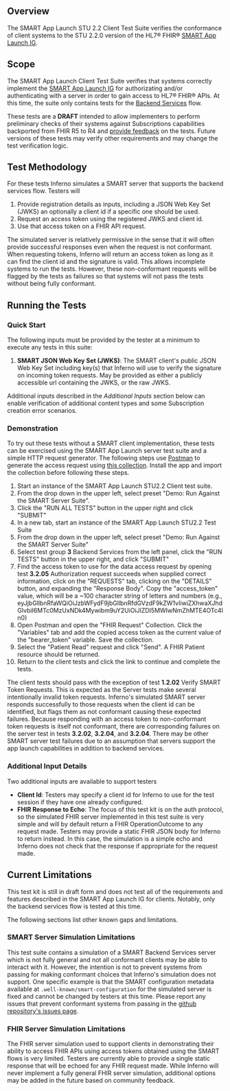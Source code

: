## Overview

The SMART App Launch STU 2.2 Client Test Suite verifies the conformance of
client systems to the STU 2.2.0 version of the HL7® FHIR®
[SMART App Launch IG](https://hl7.org/fhir/smart-app-launch/STU2.2/).

## Scope

The SMART App Launch Client Test Suite verifies that systems correctly implement
the [SMART App Launch IG](http://hl7.org/fhir/smart-app-launch/STU2.2/)
for authorizating and/or authenticating with a server in order to gain 
access to HL7® FHIR® APIs. At this time, the suite only contains tests for
the [Backend Services](https://hl7.org/fhir/smart-app-launch/STU2.2/backend-services.html)
flow.

These tests are a **DRAFT** intended to allow implementers to perform
preliminary checks of their systems against Subscriptions capabilities backported
from FHIR R5 to R4 and [provide feedback](https://github.com/inferno-framework/smart-app-launch-test-kit/issues)
on the tests. Future versions of these tests may verify other
requirements and may change the test verification logic.

## Test Methodology

For these tests Inferno simulates a SMART server that supports the backend services
flow. Testers will
1. Provide registration details as inputs, including a JSON Web Key Set (JWKS)
   an optionally a client id if a specific one should be used.
2. Request an access token using the registered JWKS and client id.
3. Use that access token on a FHIR API request.

The simulated server is relatively permissive in the sense that it will often
provide successful responses even when the request is not conformant. When
requesting tokens, Inferno will return an access token as long as it can find
the client id and the signature is valid. This allows incomplete systems to
run the tests. However, these non-conformant requests will be flagged by
the tests as failures so that systems will not pass the tests without being
fully conformant.

## Running the Tests

### Quick Start

The following inputs must be provided by the tester at a minimum to execute
any tests in this suite:
1. **SMART JSON Web Key Set (JWKS)**: The SMART client's public JSON Web Key Set including
   key(s) that Inferno will use to verify the signature on incoming token requests. May
   be provided as either a publicly accessible url containing the JWKS, or the raw JWKS.

Additional inputs described in the *Additional Inputs* section below can enable
verification of additional content types and some Subscription creation error scenarios.

### Demonstration

To try out these tests without a SMART client implementation, these tests can be exercised
using the SMART App Launch server test suite and a simple HTTP request generator. The following
steps use [Postman](https://www.postman.com/) to generate the access request using 
[this collection](https://github.com/inferno-framework/smart-app-launch-test-kit/blob/main/lib/smart_app_launch/docs/demo/FHIR%20Request.postman_collection.json). Install the app and import the collection before following these
steps.

1. Start an instance of the SMART App Launch STU2.2 Client test suite.
2. From the drop down in the upper left, select preset "Demo: Run Against the SMART Server Suite".
3. Click the "RUN ALL TESTS" button in the upper right and click "SUBMIT"
4. In a new tab, start an instance of the SMART App Launch STU2.2 Test Suite
5. From the drop down in the upper left, select preset "Demo: Run Against the SMART Server Suite"
6. Select test group **3** Backend Services from the left panel, click the "RUN TESTS" button
   in the upper right, and click "SUBMIT"
7. Find the access token to use for the data access request by opening test **3.2.05** Authorization
   request succeeds when supplied correct information, click on the "REQUESTS" tab, clicking on the "DETAILS"
   button, and expanding the "Response Body". Copy the "access_token" value, which will be a ~100 character
   string of letters and numbers (e.g., eyJjbGllbnRfaWQiOiJzbWFydF9jbGllbnRfdGVzdF9kZW1vIiwiZXhwaXJhdGlvbiI6MTc0MzUxNDk4Mywibm9uY2UiOiJlZDI5MWIwNmZhMTE4OTc4In0)
8. Open Postman and open the "FHIR Request" Collection. Click the "Variables" tab and add the copied access token
   as the current value of the "bearer_token" variable. Save the collection.
9. Select the "Patient Read" request and click "Send". A FHIR Patient resource should be returned.
10. Return to the client tests and click the link to continue and complete the tests.

The client tests should pass with the exception of test **1.2.02** Verify SMART Token Requests. This is
expected as the Server tests make several intentionally invalid token requests. Inferno's simulated SMART
server responds successfully to those requests when the client id can be identified, but flags them as
not conformant causing these expected failures. Because responding with an access token to non-conformant
token requests is itself not conformant, there are corresponding failures on the server test in tests **3.2.02**,
**3.2.04**, and **3.2.04**. There may be other SMART server test failures due to an assumption that
servers support the app launch capabilities in addition to backend services.

### Additional Input Details

Two additional inputs are available to support testers 
- **Client Id**: Testers may specify a client id for Inferno to use for the test session if they
  have one already configured.
- **FHIR Response to Echo**: The focus of this test kit is on the auth protocol, so the
  simulated FHIR server implemented in this test suite is very simple and will by default
  return a FHIR OperationOutcome to any request made. Testers may provide a static
  FHIR JSON body for Inferno to return instead. In this case, the simulation is a simple
  echo and Inferno does not check that the response if appropriate for the request made.

## Current Limitations

This test kit is still in draft form and does not test all of the requirements and features
described in the SMART App Launch IG for clients. Notably, only the backend services flow
is tested at this time.

The following sections list other known gaps and limitations.

### SMART Server Simulation Limitations

This test suite contains a simulation of a SMART Backend Services server which is not fully
general and not all conformant clients may be able to interact with it. However, the intention
is not to prevent systems from passing for making conformant choices that Inferno's simulation
does not support. One specific example is that the SMART configuration metadata available at
`.well-known/smart-configuration` for the simulated server is fixed and cannot be changed by
testers at this time. Please report any issues that prevent conformant systems from passing in
the [github repository's issues page](https://github.com/inferno-framework/smart-app-launch-test-kit/issues/).

### FHIR Server Simulation Limitations

The FHIR server simulation used to support clients in demonstrating their ability to access
FHIR APIs using access tokens obtained using the SMART flows is very limited. Testers are currently
able to provide a single static response that will be echoed for any FHIR request made. While
Inferno will never implement a fully general FHIR server simulation, additional options may be added
in the future based on community feedback.